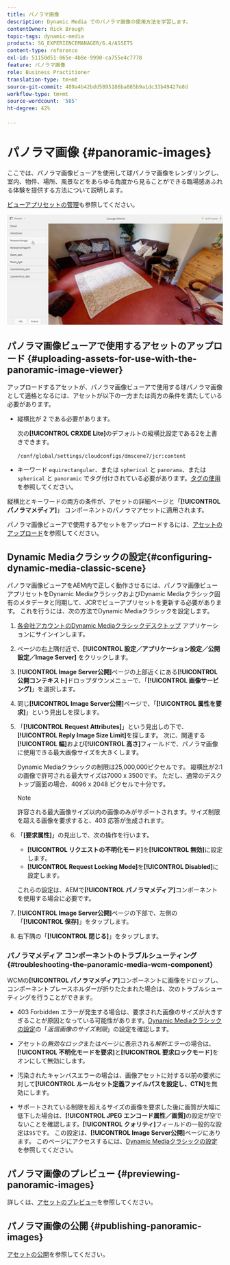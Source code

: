 ```yaml
---
title: パノラマ画像
description: Dynamic Media でのパノラマ画像の使用方法を学習します。
contentOwner: Rick Brough
topic-tags: dynamic-media
products: SG_EXPERIENCEMANAGER/6.4/ASSETS
content-type: reference
exl-id: 51150d51-865e-4b8e-9990-ca755e4c7778
feature: パノラマ画像
role: Business Practitioner
translation-type: tm+mt
source-git-commit: 489a4b42bdd5895186ba885b9a1dc33b49427e8d
workflow-type: tm+mt
source-wordcount: '585'
ht-degree: 42%

---
```


# パノラマ画像 {#panoramic-images}

ここでは、パノラマ画像ビューアを使用して球パノラマ画像をレンダリングし、室内、物件、場所、風景などをあらゆる角度から見ることができる臨場感あふれる体験を提供する方法について説明します。

[ビューアプリセットの管理](managing-viewer-presets.md)も参照してください。

![panoramic-image2](assets/panoramic-image2.png)

## パノラマ画像ビューアで使用するアセットのアップロード {#uploading-assets-for-use-with-the-panoramic-image-viewer}

アップロードするアセットが、パノラマ画像ビューアで使用する球パノラマ画像として適格となるには、アセットが以下の一方または両方の条件を満たしている必要があります。

* 縦横比が 2 である必要があります。

   次の&#x200B;**[!UICONTROL CRXDE Lite]**&#x200B;のデフォルトの縦横比設定である2を上書きできます。

   `/conf/global/settings/cloudconfigs/dmscene7/jcr:content`

* キーワード `equirectangular`、または `spherical` と `panorama`、または `spherical` と `panoramic` でタグ付けされている必要があります。[タグの使用](/help/sites-authoring/tags.md)を参照してください。

縦横比とキーワードの両方の条件が、アセットの詳細ページと「**[!UICONTROL パノラマメディア]**」 コンポーネントのパノラマアセットに適用されます。

パノラマ画像ビューアで使用するアセットをアップロードするには、[アセットのアップロード](managing-assets-touch-ui.md#uploading-assets)を参照してください。

## Dynamic Mediaクラシックの設定{#configuring-dynamic-media-classic-scene}

パノラマ画像ビューアをAEM内で正しく動作させるには、パノラマ画像ビューアプリセットをDynamic MediaクラシックおよびDynamic Mediaクラシック固有のメタデータと同期して、JCRでビューアプリセットを更新する必要があります。 これを行うには、次の方法でDynamic Mediaクラシックを設定します。

1. [各会社アカウントのDynamic Mediaクラシックデスクトップ](https://experienceleague.adobe.com/docs/dynamic-media-classic/using/intro/dynamic-media-classic-desktop-app.html?lang=en#system-requirements-dmc-app) アプリケーションにサインインします。

1. ページの右上隅付近で、**[!UICONTROL 設定／アプリケーション設定／公開設定／Image Server]** をクリックします。
1. **[!UICONTROL Image Server公開]**&#x200B;ページの上部近くにある&#x200B;**[!UICONTROL 公開コンテキスト]**&#x200B;ドロップダウンメニューで、「**[!UICONTROL 画像サービング]**」を選択します。

1. 同じ&#x200B;**[!UICONTROL Image Server公開]**&#x200B;ページで、「**[!UICONTROL 属性を要求]**」という見出しを探します。
1. 「**[!UICONTROL Request Attributes]**」という見出しの下で、**[!UICONTROL Reply Image Size Limit]**&#x200B;を探します。 次に、関連する&#x200B;**[!UICONTROL 幅]**&#x200B;および&#x200B;**[!UICONTROL 高さ]**&#x200B;フィールドで、パノラマ画像に使用できる最大画像サイズを大きくします。

   Dynamic Mediaクラシックの制限は25,000,000ピクセルです。 縦横比が2:1の画像で許可される最大サイズは7000 x 3500です。 ただし、通常のデスクトップ画面の場合、4096 x 2048 ピクセルで十分です。

   >[!NOTE]
   >
   >許容される最大画像サイズ以内の画像のみがサポートされます。サイズ制限を超える画像を要求すると、403 応答が生成されます。

1. 「**[要求属性]**」の見出しで、次の操作を行います。

   * **[!UICONTROL リクエストの不明化モード]**&#x200B;を&#x200B;**[!UICONTROL 無効]**&#x200B;に設定します。
   * **[!UICONTROL Request Locking Mode]**&#x200B;を&#x200B;**[!UICONTROL Disabled]**&#x200B;に設定します。

   これらの設定は、AEMで&#x200B;**[!UICONTROL パノラマメディア]**&#x200B;コンポーネントを使用する場合に必要です。

1. **[!UICONTROL Image Server公開]**&#x200B;ページの下部で、左側の「**[!UICONTROL 保存]**」をタップします。

1. 右下隅の「**[!UICONTROL 閉じる]**」をタップします。

### パノラマメディア コンポーネントのトラブルシューティング {#troubleshooting-the-panoramic-media-wcm-component}

WCMの&#x200B;**[!UICONTROL パノラマメディア]**&#x200B;コンポーネントに画像をドロップし、コンポーネントプレースホルダーが折りたたまれた場合は、次のトラブルシューティングを行うことができます。

* 403 Forbidden エラーが発生する場合は、要求された画像のサイズが大きすぎることが原因となっている可能性があります。[Dynamic Mediaクラシックの設定](#configuring-dynamic-media-classic-scene)の「*返信画像のサイズ制限*」の設定を確認します。

* アセットの&#x200B;*無効なロック*&#x200B;またはページに表示される&#x200B;*解析エラー*&#x200B;の場合は、**[!UICONTROL 不明化モードを要求]**&#x200B;と&#x200B;**[!UICONTROL 要求ロックモード]**&#x200B;をオンにして無効にします。
* 汚染されたキャンバスエラーの場合は、画像アセットに対する以前の要求に対して&#x200B;**[!UICONTROL ルールセット定義ファイルパスを設定し、CTN]**&#x200B;を無効にします。
* サポートされている制限を超えるサイズの画像を要求した後に画質が大幅に低下した場合は、**[!UICONTROL JPEG エンコード属性／画質]**&#x200B;の設定が空でないことを確認します。**[!UICONTROL クォリティ]**&#x200B;フィールドの一般的な設定は`95`です。 この設定は、**[!UICONTROL Image Server公開]**&#x200B;ページにあります。 このページにアクセスするには、[Dynamic Mediaクラシックの設定](#configuring-dynamic-media-classic-scene)を参照してください。

## パノラマ画像のプレビュー {#previewing-panoramic-images}

詳しくは、[アセットのプレビュー](previewing-assets.md)を参照してください。

## パノラマ画像の公開  {#publishing-panoramic-images}

[アセットの公開](publishing-dynamicmedia-assets.md)を参照してください。
